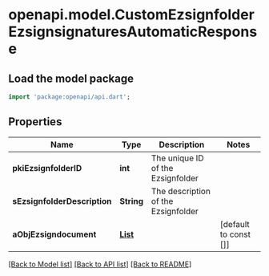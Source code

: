 # openapi.model.CustomEzsignfolderEzsignsignaturesAutomaticResponse

## Load the model package
```dart
import 'package:openapi/api.dart';
```

## Properties
Name | Type | Description | Notes
------------ | ------------- | ------------- | -------------
**pkiEzsignfolderID** | **int** | The unique ID of the Ezsignfolder | 
**sEzsignfolderDescription** | **String** | The description of the Ezsignfolder | 
**aObjEzsigndocument** | [**List<CustomEzsigndocumentEzsignsignaturesAutomaticResponse>**](CustomEzsigndocumentEzsignsignaturesAutomaticResponse.md) |  | [default to const []]

[[Back to Model list]](../README.md#documentation-for-models) [[Back to API list]](../README.md#documentation-for-api-endpoints) [[Back to README]](../README.md)


